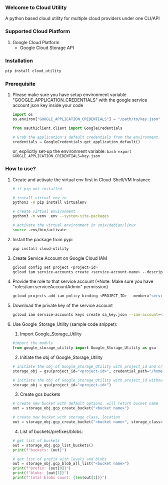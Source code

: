 ### Welcome to Cloud Utility
A python based cloud utility for multiple cloud providers under one CLI/API

### Supported Cloud Platform
1. Google Cloud Platform
	* Google Cloud Storage API

### Installation
```bash
pip install cloud_utility
```

### Prerequisite
1. Please make sure you have setup environment variable "GOOGLE_APPLICATION_CREDENTIALS" with the google service account json key inside your code
	```python
	import os
	os.environ["GOOGLE_APPLICATION_CREDENTIALS"] = "/path/to/key.json"
	```
	
	```python
	from oauth2client.client import GoogleCredentials
	
	# Grab the application's default credentials from the environment.
    credentials = GoogleCredentials.get_application_default()
	```
	or, 
	explicitly set-up the environment variable:
		```bash
		export GOOGLE_APPLICATION_CREDENTIALS=key.json
		```
	
### How to use?
1. Create and activate the virtual env first in Cloud-Shell/VM Instance
   ```bash
   # if pip not installed
   
   # install virtual env in
   python3 -m pip install virtualenv
   
   # create virtual environment
   python3 -m venv .env --system-site-packages
   
   # activate the virtual environment in unix/debian/linux
   source .env/bin/activate
   ```
2. Install the package from pypi
	```bash
	pip install cloud-utility
	```
 
3. Create Service Account on Google Cloud IAM
	```bash
   	gcloud config set project <project-id>
  	gcloud iam service-accounts create <service-account-name> --description="sa to access google apis" --display-name="cloud utility service-account"
 	```
 
4. Provide the role to that service account
   (*Note: Make sure you have "roles/iam.serviceAccountAdmin" permission)
	```bash
	gcloud projects add-iam-policy-binding <PROJECT_ID> --member="serviceAccount:<SERVICE_ACCOUNT_Name>@<PROJECT_ID>.iam.gserviceaccount.com" --role="roles/storage.admin"
 	```
 
5. Download the private key of the service account
   ```bash
   gcloud iam service-accounts keys create sa_key.json --iam-account=<my-iam-account>@<project-id>.iam.gserviceaccount.com --key-file-type="json"
   ```
6. Use Google_Storage_Utility (sample code snippet):
   1. Import Google_Storage_Utility
	```python
	#import the module
	from google_storage_utility import Google_Storage_Utility as gsu
	```
 	2. Initiate the obj of Google_Storage_Utility
	```python
	# initiate the obj of Google_Storage_Utility with project_id and credential_path
	storage_obj = gsu(project_id="<project-id>", credential_path="/home/sub-dir/sa_key.json")
	
	# initiate the obj of Google_Storage_Utility with project_id without credential key path
	storage_obj = gsu(project_id="<project-id>")
 	```
	
	3. Create gcs buckets
	```python
	# create new bucket with default options, will return bucket name
	out = storage_obj.gcp_create_bucket("<bucket name>") 
	
	# create new bucket with storage_class, location
	out = storage_obj.gcp_create_bucket("<bucket name>", storage_class="COLDLINE", location="us-east1") 
	```
 	
	4. List of buckets/prefixes/blobs:
	```python
	# get list of buckets
	out = storage_obj.gcp_list_buckets()
	print(f"buckets: {out}")

	# get list of prefix with levels and blobs
	out = storage_obj.gcp_blob_all_list("<bucket name>")
	print(f"prefix: {out[0]}")
	print(f"blobs: {out[1]}")
	print(f"total blobs count: {len(out[1])}")
	```
